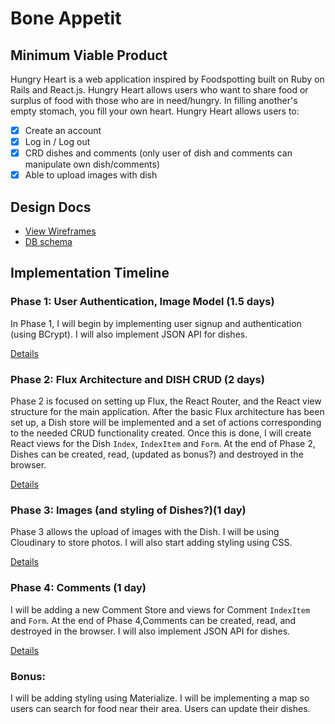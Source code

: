 # Bone Appetit

[heroku]: https://young-chamber-3073.herokuapp.com

## Minimum Viable Product

Hungry Heart is a web application inspired by Foodspotting built on Ruby on Rails and React.js. Hungry Heart allows users who want to share food or surplus of food with those who are in need/hungry. In filling another's empty stomach, you fill your own heart.
Hungry Heart allows users to:

- [X] Create an account
- [X] Log in / Log out
- [X] CRD dishes and comments (only user of dish and comments can manipulate own dish/comments)
- [X] Able to upload images with dish

## Design Docs
* [View Wireframes][view]
* [DB schema][schema]

[view]: ./mydocs/views.md
[schema]: ./mydocs/schema.md

## Implementation Timeline

### Phase 1: User Authentication, Image Model (1.5 days)

In Phase 1, I will begin by implementing user signup and authentication (using
BCrypt). I will also implement JSON API for dishes.

[Details][phase-one]

### Phase 2: Flux Architecture and DISH CRUD (2 days)

Phase 2 is focused on setting up Flux, the React Router, and the React view
structure for the main application. After the basic Flux architecture has been
set up, a Dish store will be implemented and a set of actions corresponding to
the needed CRUD functionality created.  Once this is done, I will create React
views for the Dish `Index`, `IndexItem` and `Form`.  At the end of Phase 2,
Dishes can be created, read, (updated as bonus?) and destroyed in the browser.

[Details][phase-two]

### Phase 3: Images (and styling of Dishes?)(1 day)

Phase 3 allows the upload of images with the Dish. I will be using Cloudinary to store photos. I will also start adding styling using CSS.

[Details][phase-three]

### Phase 4: Comments (1 day)

I will be adding a new Comment Store and views for Comment `IndexItem` and `Form`. At the end of Phase 4,Comments can be created, read, and destroyed in the browser. I will also implement JSON API for dishes.

[Details][phase-four]


### Bonus:
I will be adding styling using Materialize.
I will be implementing a map so users can search for food near their area.
Users can update their dishes.


[phase-one]: ./mydocs/phases/phase1.md
[phase-two]: ./mydocs/phases/phase2.md
[phase-three]: ./mydocs/phases/phase3.md
[phase-four]: ./mydocs/phases/phase4.md
